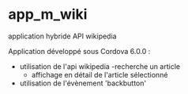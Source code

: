 # app_m_wiki
application hybride API wikipedia

Application développé sous Cordova 6.0.0 :

- utilisation de l'api wikipedia
  -recherche un article
  - affichage en détail de l'article sélectionné
- utilisation de l'évènement 'backbutton' 
